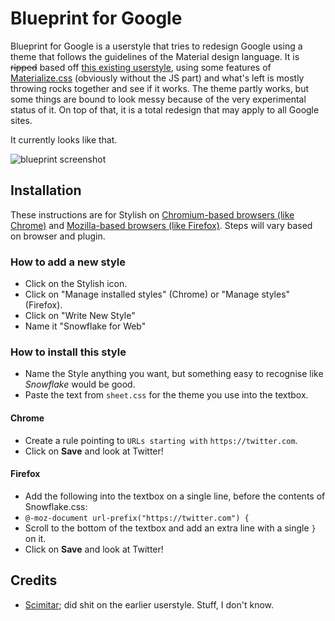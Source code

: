 # Blueprint for Google
Blueprint for Google is a userstyle that tries to redesign Google using a theme that follows the guidelines of the Material design language. It is ~~ripped~~ based off [this existing userstyle](https://userstyles.org/styles/116199/google-material-design-search), using some features of [Materialize.css](http://materializecss.com/) (obviously without the JS part) and what's left is mostly throwing rocks together and see if it works. The theme partly works, but some things are bound to look messy because of the very experimental status of it. On top of that, it is a total redesign that may apply to all Google sites.

It currently looks like that.

![blueprint screenshot](http://i.imgur.com/yCaILJV.png)

## Installation

These instructions are for Stylish on [Chromium-based browsers (like Chrome)](https://chrome.google.com/webstore/detail/fjnbnpbmkenffdnngjfgmeleoegfcffe) and [Mozilla-based browsers (like Firefox)](https://addons.mozilla.org/en-US/firefox/addon/stylish/?src=external-userstyleshome). Steps will vary based on browser and plugin.

### How to add a new style

* Click on the Stylish icon.
* Click on "Manage installed styles" (Chrome) or "Manage styles" (Firefox).
* Click on "Write New Style"
* Name it "Snowflake for Web"

### How to install this style

* Name the Style anything you want, but something easy to recognise like *Snowflake* would be good.
* Paste the text from `sheet.css` for the theme you use into the textbox.

#### Chrome

* Create a rule pointing to `URLs starting with` `https://twitter.com`.
* Click on **Save** and look at Twitter!

#### Firefox

* Add the following into the textbox on a single line, before the contents of Snowflake.css: 
* `@-moz-document url-prefix("https://twitter.com") {`
* Scroll to the bottom of the textbox and add an extra line with a single `}` on it.
* Click on **Save** and look at Twitter!

Credits
-------------

- [Scimitar](http://twitter.com/wplanetary); did shit on the earlier userstyle. Stuff, I don't know.

